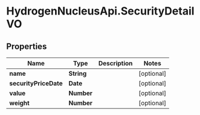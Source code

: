 # HydrogenNucleusApi.SecurityDetailVO

## Properties
Name | Type | Description | Notes
------------ | ------------- | ------------- | -------------
**name** | **String** |  | [optional] 
**securityPriceDate** | **Date** |  | [optional] 
**value** | **Number** |  | [optional] 
**weight** | **Number** |  | [optional] 


